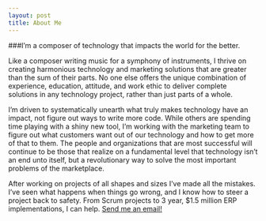 ```yaml
---
layout: post
title: About Me
---
```


###I’m a composer of technology that impacts the world for the better.

Like a composer writing music for a symphony of instruments, I thrive on creating harmonious technology and marketing solutions that are greater than the sum of their parts. No one else offers the unique combination of experience, education, attitude, and work ethic to deliver complete solutions in any technology project, rather than just parts of a whole.

I’m driven to systematically unearth what truly makes technology have an impact, not figure out ways to write more code. While others are spending time playing with a shiny new tool, I’m working with the marketing team to figure out what customers want out of our technology and how to get more of that to them. The people and organizations that are most successful will continue to be those that realize on a fundamental level that technology isn’t an end unto itself, but a revolutionary way to solve the most important problems of the marketplace.

After working on projects of all shapes and sizes I’ve made all the mistakes. I’ve seen what happens when things go wrong, and I know how to steer a project back to safety. From Scrum projects to 3 year, $1.5 million ERP implementations, I can help. [Send me an email!](mailto:andy@andydrice.com)
